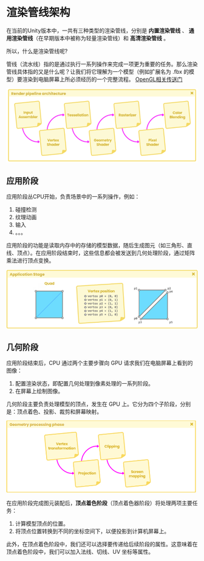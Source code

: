 # 渲染管线架构

在当前的Unity版本中，一共有三种类型的渲染管线，分别是 __内置渲染管线__ 、 __通用渲染管线__（在早期版本中被称为轻量渲染管线）和 __高清渲染管线__ 。

所以，什么是渲染管线呢?

管线（流水线）指的是通过执行一系列操作来完成一项更为重要的任务。那么渲染管线具体指的又是什么呢？让我们将它理解为一个模型（例如扩展名为 .fbx 的模型）要渲染到电脑屏幕上所必须经历的一个完整流程。 [OpenGL相关传送门](../../../OpenGL/MyParticles/03_First_Trianggle.md)

![Unity内部渲染管线](../imgs/logic_render_pipeline.png)

## 应用阶段

应用阶段丛CPU开始，负责场景中的一系列操作，例如：

1. 碰撞检测
2. 纹理动画
3. 输入
4. 。。。

应用阶段的功能是读取内存中的存储的模型数据，随后生成图元（如三角形、直线、顶点）。在应用阶段结束时，这些信息都会被发送到几何处理阶段，通过矩阵乘法进行顶点变换。

![应用阶段](../imgs/application_stage.png)

## 几何阶段

应用阶段结束后，CPU 通过两个主要步骤向 GPU 请求我们在电脑屏幕上看到的图像：

1. 配置渲染状态，即配置几何处理到像素处理的一系列阶段。
2. 在屏幕上绘制图像。

几何阶段主要负责处理模型的顶点，发生在 GPU 上。它分为四个子阶段，分别是：顶点着色、投影、裁剪和屏幕映射。

![几何阶段](../imgs/geography_phase.png)

在应用阶段完成图元装配后，__顶点着色阶段__（顶点着色器阶段）将处理两项主要任务：

1. 计算模型顶点的位置。
2. 将顶点位置转换到不同的坐标空间下，以便投影到计算机屏幕上。

此外，在顶点着色阶段中，我们还可以选择要传递给后续阶段的属性。这意味着在顶点着色阶段中，我们可以加入法线、切线、UV 坐标等属性。
